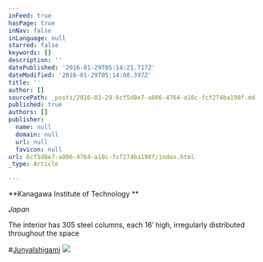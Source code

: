 ```yaml
---
inFeed: true
hasPage: true
inNav: false
inLanguage: null
starred: false
keywords: []
description: ''
datePublished: '2016-01-29T05:14:21.717Z'
dateModified: '2016-01-29T05:14:08.397Z'
title: ''
author: []
sourcePath: _posts/2016-01-29-6cf5d8e7-a806-4764-a18c-fcf274ba198f.md
published: true
authors: []
publisher:
  name: null
  domain: null
  url: null
  favicon: null
url: 6cf5d8e7-a806-4764-a18c-fcf274ba198f/index.html
_type: Article

---
```

**Kanagawa Institute of Technology **

_Japan_

The interior has 305 steel columns, each 16′ high, irregularly distributed throughout the space 

\#[JunyaIshigami][0]
![](https://the-grid-user-content.s3-us-west-2.amazonaws.com/f9c7dd36-051d-431f-982f-6891c354dc78.jpg)

[0]: http://t.umblr.com/redirect?z=http%3A%2F%2Fwww.iconeye.com%2F404%2Fitem%2F3544-junya-ishigami&t=ZTIxYmViZmVhZjJmMzBkYTZiNWI2YzQwMzVlZGQwNjhhNjAzNzFkOCxadkNuUVE1cQ%3D%3D